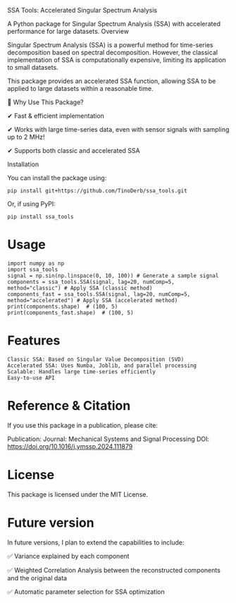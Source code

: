 SSA Tools: Accelerated Singular Spectrum Analysis

A Python package for Singular Spectrum Analysis (SSA) with accelerated performance for large datasets.
Overview

Singular Spectrum Analysis (SSA) is a powerful method for time-series decomposition based on spectral decomposition. However, the classical implementation of SSA is computationally expensive, limiting its application to small datasets.

This package provides an accelerated SSA function, allowing SSA to be applied to large datasets within a reasonable time.

🔹 Why Use This Package?

✔ Fast & efficient implementation

✔ Works with large time-series data, even with sensor signals with sampling up to 2 MHz!

✔ Supports both classic and accelerated SSA

Installation

You can install the package using:

```
pip install git+https://github.com/TinoDerb/ssa_tools.git
```

Or, if using PyPI:

```
pip install ssa_tools
```

# Usage

```
import numpy as np
import ssa_tools
signal = np.sin(np.linspace(0, 10, 100)) # Generate a sample signal
components = ssa_tools.SSA(signal, lag=20, numComp=5, method="classic") # Apply SSA (classic method)
components_fast = ssa_tools.SSA(signal, lag=20, numComp=5, method="accelerated") # Apply SSA (accelerated method)
print(components.shape)  # (100, 5)
print(components_fast.shape)  # (100, 5)
```

# Features

    Classic SSA: Based on Singular Value Decomposition (SVD)
    Accelerated SSA: Uses Numba, Joblib, and parallel processing
    Scalable: Handles large time-series efficiently
    Easy-to-use API

# Reference & Citation

If you use this package in a publication, please cite:

Publication: 
Journal: Mechanical Systems and Signal Processing
DOI: https://doi.org/10.1016/j.ymssp.2024.111879

# License

This package is licensed under the MIT License.

# Future version

In future versions, I plan to extend the capabilities to include:

✅ Variance explained by each component

✅ Weighted Correlation Analysis between the reconstructed components and the original data

✅ Automatic parameter selection for SSA optimization
